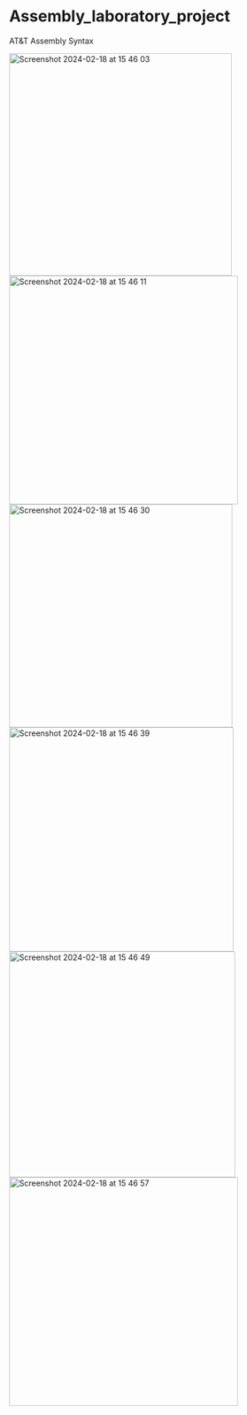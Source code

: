 # Assembly_laboratory_project
AT&amp;T Assembly Syntax
<p>
<img width="402" alt="Screenshot 2024-02-18 at 15 46 03" src="https://github.com/dariadragomir/Assembly_laboratory_project/assets/82290545/24439d99-e6a0-4bd2-b422-3df3654b4fa9">
<img width="413" alt="Screenshot 2024-02-18 at 15 46 11" src="https://github.com/dariadragomir/Assembly_laboratory_project/assets/82290545/806b40e5-9811-4f90-80c5-509009a7f3af">
<img width="403" alt="Screenshot 2024-02-18 at 15 46 30" src="https://github.com/dariadragomir/Assembly_laboratory_project/assets/82290545/412cdcd8-bf94-4090-8d5f-e3f6d2a42e76">
<img width="405" alt="Screenshot 2024-02-18 at 15 46 39" src="https://github.com/dariadragomir/Assembly_laboratory_project/assets/82290545/17ee7e90-383d-41e3-92af-8ac31547fcb3">
<img width="408" alt="Screenshot 2024-02-18 at 15 46 49" src="https://github.com/dariadragomir/Assembly_laboratory_project/assets/82290545/600079ef-0a21-4a7a-9baf-bea004796e73">
<img width="413" alt="Screenshot 2024-02-18 at 15 46 57" src="https://github.com/dariadragomir/Assembly_laboratory_project/assets/82290545/86093d1b-1a4a-444a-ae0d-d1781291b911">
</p>
